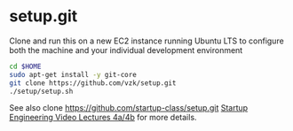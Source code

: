 setup.git
=========
Clone and run this on a new EC2 instance running Ubuntu LTS to configure both the machine and your individual development environment

```sh
cd $HOME
sudo apt-get install -y git-core
git clone https://github.com/vzk/setup.git
./setup/setup.sh   
```

See also clone https://github.com/startup-class/setup.git
[Startup Engineering Video Lectures 4a/4b](https://class.coursera.org/startup-001/lecture/index)
for more details.





